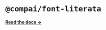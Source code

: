 # `@compai/font-literata`

[**Read the docs &rarr;**](https://components.ai/docs/typefaces/literata)
